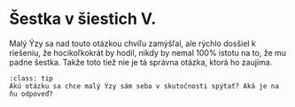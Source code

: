 # Šestka v šiestich V.

Malý Ýzy sa nad touto otázkou chvíľu zamýšľal, ale rýchlo dosšiel k riešeniu, že hocikoľkokrát by hodil, nikdy by nemal 100% istotu na to, že mu padne šestka. Takže toto tiež nie je tá správna otázka, ktorá ho zaujíma.

```{admonition} Úloha
:class: tip
Akú otázku sa chce malý Ýzy sám seba v skutočnosti spýtať? Aká je na ňu odpoveď?
```